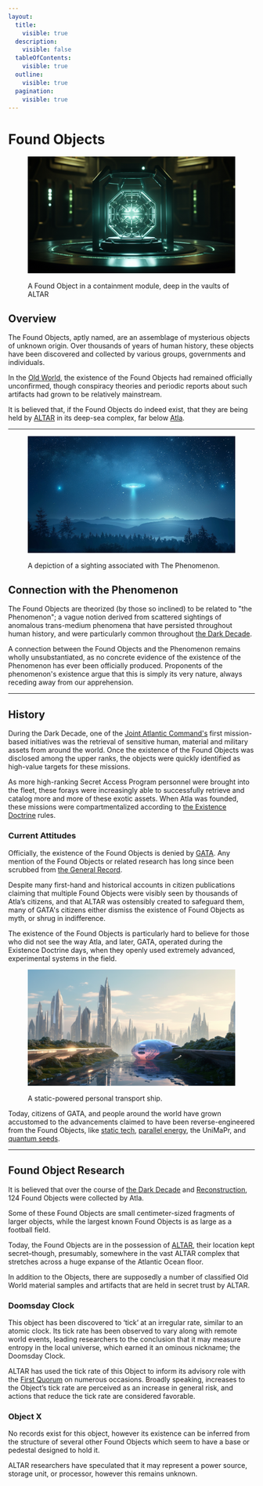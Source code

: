 ```yaml
---
layout:
  title:
    visible: true
  description:
    visible: false
  tableOfContents:
    visible: true
  outline:
    visible: true
  pagination:
    visible: true
---
```


# Found Objects

<figure><img src="../../../.gitbook/assets/foundobjects.png" alt=""><figcaption><p>A Found Object in a containment module, deep in the vaults of ALTAR</p></figcaption></figure>

## Overview

The Found Objects, aptly named, are an assemblage of mysterious objects of unknown origin. Over thousands of years of human history, these objects have been discovered and collected by various groups, governments and individuals.

In the [Old World](../../history/the-old-world.md), the existence of the Found Objects had remained officially unconfirmed, though conspiracy theories and periodic reports about such artifacts had grown to be relatively mainstream.

It is believed that, if the Found Objects do indeed exist, that they are being held by [ALTAR](../institutions/altar.md) in its deep-sea complex, far below [Atla](../key-locations/atla.md).

***

<figure><img src="../../../.gitbook/assets/the-phenomenon.png" alt="" width="563"><figcaption><p>A depiction of a sighting associated with The Phenomenon.</p></figcaption></figure>

## Connection with the Phenomenon

The Found Objects are theorized (by those so inclined) to be related to "the Phenomenon"; a vague notion derived from scattered sightings of anomalous trans-medium phenomena that have persisted throughout human history, and were particularly common throughout [the Dark Decade](../../history/the-dark-decade.md).&#x20;

A connection between the Found Objects and the Phenomenon remains wholly unsubstantiated, as no concrete evidence of the existence of the Phenomenon has ever been officially produced. Proponents of the phenomenon's existence argue that this is simply its very nature, always receding away from our apprehension.

***

## History

During the Dark Decade, one of the [Joint Atlantic Command's](the-joint-atlantic-command-jac.md) first mission-based initiatives was the retrieval of sensitive human, material and military assets from around the world. Once the existence of the Found Objects was disclosed among the upper ranks, the objects were quickly identified as high-value targets for these missions.

As more high-ranking Secret Access Program personnel were brought into the fleet, these forays were increasingly able to successfully retrieve and catalog more and more of these exotic assets. When Atla was founded, these missions were compartmentalized according to [the Existence Doctrine](../military-and-defense/existence-doctrine.md) rules.

### Current Attitudes

Officially, the existence of the Found Objects is denied by [GATA](broken-reference). Any mention of the Found Objects or related research has long since been scrubbed from [the General Record](../politics/the-general-record.md).

Despite many first-hand and historical accounts in citizen publications claiming that multiple Found Objects were visibly seen by thousands of Atla’s citizens, and that ALTAR was ostensibly created to safeguard them, many of GATA's citizens either dismiss the existence of Found Objects as myth, or shrug in indifference.

The existence of the Found Objects is particularly hard to believe for those who did not see the way Atla, and later, GATA, operated during the Existence Doctrine days, when they openly used extremely advanced, experimental systems in the field.

<figure><img src="../../../.gitbook/assets/statics-0s8fg.png" alt="" width="563"><figcaption><p>A static-powered personal transport ship.</p></figcaption></figure>

Today, citizens of GATA, and people around the world have grown accustomed to the advancements claimed to have been reverse-engineered from the Found Objects, like [static tech](../../science-and-tech/statics.md), [parallel energy](../../science-and-tech/parallel-energy.md), the UniMaPr, and [quantum seeds](../../science-and-tech/quantum-seeds.md).

***

## **Found Object Research**

It is believed that over the course of [the Dark Decade](../../history/the-dark-decade.md) and [Reconstruction](../../history/the-reconstruction.md), 124 Found Objects were collected by Atla.

Some of these Found Objects are small centimeter-sized fragments of larger objects, while the largest known Found Objects is as large as a football field.

Today, the Found Objects are in the possession of [ALTAR](../institutions/altar.md), their location kept secret–though, presumably, somewhere in the vast ALTAR complex that stretches across a huge expanse of the Atlantic Ocean floor.

In addition to the Objects, there are supposedly a number of classified Old World material samples and artifacts that are held in secret trust by ALTAR.

### **Doomsday Clock**

This object has been discovered to ‘tick’ at an irregular rate, similar to an atomic clock. Its tick rate has been observed to vary along with remote world events, leading researchers to the conclusion that it may measure entropy in the local universe, which earned it an ominous nickname; the Doomsday Clock.

ALTAR has used the tick rate of this Object to inform its advisory role with the [First Quorum](../politics/governance.md#the-first-quorum) on numerous occasions. Broadly speaking, increases to the Object’s tick rate are perceived as an increase in general risk, and actions that reduce the tick rate are considered favorable.

### **Object X**

No records exist for this object, however its existence can be inferred from the structure of several other Found Objects which seem to have a base or pedestal designed to hold it.

ALTAR researchers have speculated that it may represent a power source, storage unit, or processor, however this remains unknown.
